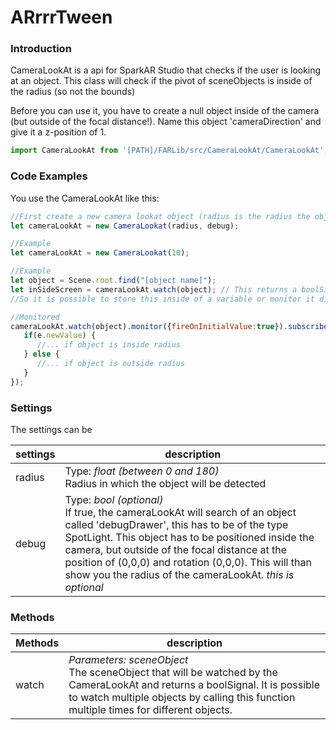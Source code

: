 # ARrrrTween
### Introduction
CameraLookAt is a api for SparkAR Studio that checks if the user is looking at an object.
This class will check if the pivot of sceneObjects is inside of the radius (so not the bounds)

Before you can use it, you have to create a null object inside of the camera (but outside of the focal distance!).
Name this object 'cameraDirection' and give it a z-position of 1.

```javascript
import CameraLookAt from '[PATH]/FARLib/src/CameraLookAt/CameraLookAt';
```

### Code Examples
You use the CameraLookAt like this:
```javascript
//First create a new camera lookat object (radius is the radius the objects will be spotted in, debug is optional)
let cameraLookAt = new CameraLookat(radius, debug);

//Example
let cameraLookAt = new CameraLookat(10);

//Example
let object = Scene.root.find("[object name]");
let inSideScreen = cameraLookAt.watch(object); // This returns a boolSignal
//So it is possible to store this inside of a variable or monitor it directly

//Monitored
cameraLookAt.watch(object).monitor({fireOnInitialValue:true}).subscribe((e)=>{
   if(e.newValue) {
      //... if object is inside radius
   } else {
      //... if object is outside radius
   }
});
```

### Settings
The settings can be 

settings | description
--- | ---
radius | Type: *float (between 0 and 180)* <br> Radius in which the object will be detected
debug | Type: *bool (optional)* <br> If true, the cameraLookAt will search of an object called 'debugDrawer', this has to be of the type SpotLight. This object has to be positioned inside the camera, but outside of the focal distance at the position of (0,0,0) and rotation (0,0,0). This will than show you the radius of the cameraLookAt. *this is optional*

### Methods

Methods | description
---|---
watch | *Parameters: sceneObject* <br> The sceneObject that will be watched by the CameraLookAt and returns a boolSignal. It is possible to watch multiple objects by calling this function multiple times for different objects.














